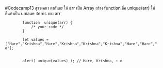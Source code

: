 #Codecamp13
สุรางคนา ตากันธะ
ให้ arr เป็น Array
        สร้าง function ชื่อ unique(arr) ให้คืนค่าเป็น uniaue items ของ arr

            function  unique(arr) {
                /* your code */
            }

            let values = ["Hare","Krishna","Hare","Krishna","Krishna","Krishna","Hare","Hare",":-o"];


            alert( unique(values) ); // Hare, Krishna, :-o